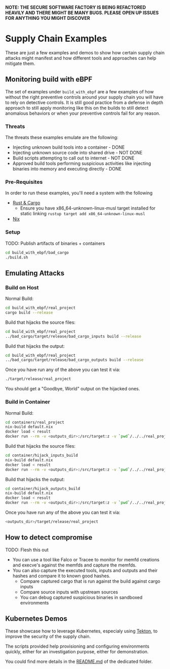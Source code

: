 **NOTE: THE SECURE SOFTWARE FACTORY IS BEING REFACTORED HEAVILY AND THERE MIGHT BE MANY BUGS. PLEASE OPEN UP ISSUES FOR ANYTHING YOU MIGHT DISCOVER**

# Supply Chain Examples

These are just a few examples and demos to show how certain supply chain attacks might manifest and how different tools and approaches can help mitigate them.

## Monitoring build with eBPF

The set of examples under `build_with_ebpf` are a few examples of how without the right preventive controls around your supply chain you will have to rely on detective controls. It is still good practice from a defense in depth approach to still apply monitoring like this on the builds to still detect anomalous behaviors or when your preventive controls fail for any reason.

### Threats

The threats these examples emulate are the following:

* Injecting unknown build tools into a container - DONE
* Injecting unknown source code into shared drive - NOT DONE
* Build scripts attempting to call out to internet - NOT DONE
* Approved build tools performing suspicious activities like injecting binaries into memory and executing directly - DONE

### Pre-Requisites

In order to run these examples, you'll need a system with the following

* [Rust & Cargo](https://doc.rust-lang.org/cargo/getting-started/installation.html)
  * Ensure you have x86_64-unknown-linux-musl target installed for static linking
    `rustup target add x86_64-unknown-linux-musl`
* [Nix](https://nixos.org/guides/install-nix.html)

### Setup

TODO: Publish artifacts of binaries + containers

```bash
cd build_with_ebpf/bad_cargo
./build.sh
```

## Emulating Attacks

### Build on Host

Normal Build:

```bash
cd build_with_ebpf/real_project
cargo build --release
```

Build that hijacks the source files:

```bash
cd build_with_ebpf/real_project
../bad_cargo/target/release/bad_cargo_inputs build --release
```

Build that hijacks the output:

```bash
cd build_with_ebpf/real_project
../bad_cargo/target/release/bad_cargo_outputs build --release
```

Once you have run any of the above you can test it via:

```bash
./target/release/real_project
```

You should get a "Goodbye, World" output on the hijacked ones.

### Build in Container


Normal Build:

```bash
cd containers/real_project
nix-build default.nix
docker load < result
docker run --rm -v <outputs_dir>:/src/target:z -v `pwd`/../../real_project:/src:z real_project:<hash>
```

Build that hijacks the source files:

```bash
cd container/hijack_inputs_build
nix-build default.nix
docker load < result
docker run --rm -v <outputs_dir>:/src/target:z -v `pwd`/../../real_project:/src:z real_project:<hash>
```

Build that hijacks the output:

```bash
cd container/hijack_outputs_build
nix-build default.nix
docker load < result
docker run --rm -v <outputs_dir>:/src/target:z -v `pwd`/../../real_project:/src:z real_project:<hash>
```

Once you have run any of the above you can test it via:

```bash
<outputs_dir>/target/release/real_project
```

## How to detect compromise

TODO: Flesh this out

* You can use a tool like Falco or Tracee to monitor for memfd creations and execve's against the memfds and capture the memfds.
* You can also capture the executed tools, inputs and outputs and their hashes and compare it to known good hashes.
    * Compare captured cargo that is run against the build against cargo inputs
    * Compare source inputs with upstream sources
    * You can debug captured suspicious binaries in sandboxed environments

## Kubernetes Demos

These showcase how to leverage Kubernetes, especialy using [Tekton], to improve
the security of the supply chain.

The scripts provided help provisioning and configuring environments quickly,
either for an investigation purpose, either for demonstration.

You could find more details in the [README.md](kubernetes/README.md) of the
dedicated folder.



[Tekton]: https://tekton.dev/
